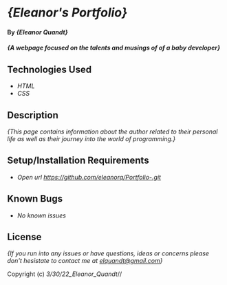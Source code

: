 # _{Eleanor's Portfolio}_

#### By _**{Eleanor Quandt}**_

#### _{A webpage focused on the talents and musings of of a baby developer}_

## Technologies Used

* _HTML_
* _CSS_


## Description

_{This page contains information about the author related to their personal life as well as their journey into the world of programming.}_

## Setup/Installation Requirements

* _Open url https://github.com/eleanorq/Portfolio-.git_


## Known Bugs

* _No known issues_


## License

_{If you run into any issues or have questions, ideas or concerns please don't hesistate to contact me at elquandt@gmail.com}_

Copyright (c) _3/30/22_Eleanor_Quandt_//
